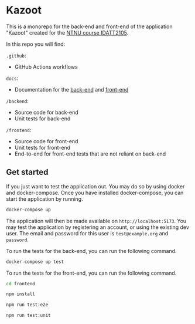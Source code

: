 # Kazoot

This is a monorepo for the back-end and front-end of the application
"Kazoot" created for the [NTNU course IDATT2105](https://www.ntnu.no/studier/emner/IDATT210).

In this repo you will find:

`.github`:

- GitHub Actions workflows

`docs`:

- Documentation for the [back-end](./docs/backend.md) and [front-end](./docs/frontend.md)

`/backend`:

- Source code for back-end
- Unit tests for back-end

`/frontend`:

- Source code for front-end
- Unit tests for front-end
- End-to-end for front-end tests that are not reliant on back-end

## Get started

If you just want to test the application out. You may do so by using docker and
docker-compose. Once you have installed docker-compose, you can start the
application by running.

```bash
docker-compose up
```

The application will then be made available on `http://localhost:5173`. You may
test the application by registering an account, or using the existing dev user.
The email and password for this user is `test@example.org` and `password`.

To run the tests for the back-end, you can run the following command.

```bash
docker-compose up test
```

To run the tests for the front-end, you can run the following command.

```bash
cd frontend

npm install

npm run test:e2e

npm run test:unit
```
